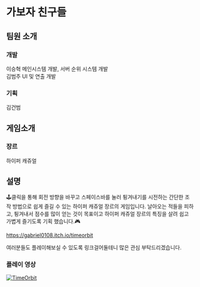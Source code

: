 # 가보자 친구들
## 팀원 소개
### 개발
이승혁 메인시스템 개발, 서버 순위 시스템 개발 <br>
김범주 UI 및 연출 개발
### 기획
김건범
## 게임소개
### 장르
하이퍼 캐쥬얼
## 설명
🕹클릭을 통해 회전 방향을 바꾸고 스페이스바를 눌러 튕겨내기를 시전하는 간단한 조작 방법으로 쉽게 즐길 수 있는 하이퍼 캐쥬얼 장르의 게임입니다. 날아오는 적들을 피하고, 튕겨내서 점수를 많이 얻는 것이 목표이고 하이퍼 캐쥬얼 장르의 특징을 살려 쉽고 가볍게 즐기도록 기획 했습니다.🎮

https://gabriel0108.itch.io/timeorbit

여러분들도 플레이해보실 수 있도록 링크걸어둘테니 많은 관심 부탁드리겠습니다.
### 플레이 영상
[![TimeOrbit](http://img.youtube.com/vi/B7PSusO3T-4/0.jpg)](https://youtu.be/B7PSusO3T-4?t=0s) 
